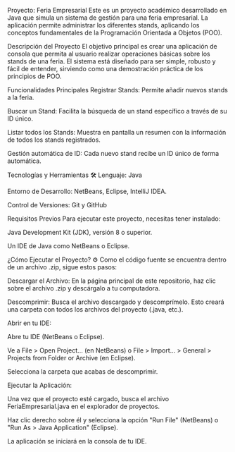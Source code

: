 Proyecto: Feria Empresarial 
Este es un proyecto académico desarrollado en Java que simula un sistema de gestión para una feria empresarial. La aplicación permite administrar los diferentes stands, aplicando los conceptos fundamentales de la Programación Orientada a Objetos (POO).

Descripción del Proyecto
El objetivo principal es crear una aplicación de consola que permita al usuario realizar operaciones básicas sobre los stands de una feria. El sistema está diseñado para ser simple, robusto y fácil de entender, sirviendo como una demostración práctica de los principios de POO.

Funcionalidades Principales 
Registrar Stands: Permite añadir nuevos stands a la feria.

Buscar un Stand: Facilita la búsqueda de un stand específico a través de su ID único.

Listar todos los Stands: Muestra en pantalla un resumen con la información de todos los stands registrados.

Gestión automática de ID: Cada nuevo stand recibe un ID único de forma automática.

Tecnologías y Herramientas 🛠
Lenguaje: Java

Entorno de Desarrollo: NetBeans, Eclipse, IntelliJ IDEA.

Control de Versiones: Git y GitHub

Requisitos Previos
Para ejecutar este proyecto, necesitas tener instalado:

Java Development Kit (JDK), versión 8 o superior.

Un IDE de Java como NetBeans o Eclipse.

¿Cómo Ejecutar el Proyecto? ⚙
Como el código fuente se encuentra dentro de un archivo .zip, sigue estos pasos:

Descargar el Archivo: En la página principal de este repositorio, haz clic sobre el archivo .zip y descárgalo a tu computadora.

Descomprimir: Busca el archivo descargado y descomprímelo. Esto creará una carpeta con todos los archivos del proyecto (.java, etc.).

Abrir en tu IDE:

Abre tu IDE (NetBeans o Eclipse).

Ve a File > Open Project... (en NetBeans) o File > Import... > General > Projects from Folder or Archive (en Eclipse).

Selecciona la carpeta que acabas de descomprimir.

Ejecutar la Aplicación:

Una vez que el proyecto esté cargado, busca el archivo FeriaEmpresarial.java en el explorador de proyectos.

Haz clic derecho sobre él y selecciona la opción "Run File" (NetBeans) o "Run As > Java Application" (Eclipse).

La aplicación se iniciará en la consola de tu IDE.
